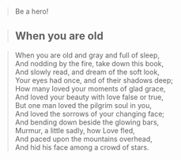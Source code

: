 

>Be a hero!

>## When you are old


>When you are old and gray and full of sleep,  
And nodding by the fire, take down this book,  
And slowly read, and dream of the soft look,  
Your eyes had once, and of their shadows deep;  
How many loved your moments of glad grace,  
And loved your beauty with love false or true,  
But one man loved the pilgrim soul in you,  
And loved the sorrows of your changing face;  
And bending down beside the glowing bars,  
Murmur, a little sadly, how Love fled,  
And paced upon the mountains overhead,  
And hid his face among a crowd of stars.  

<!-- 
Hi, I am *@huxpro* (Huang, Xuan), a software engineer & a designer. I previously worked as Web Front-End Engineer at [Alibaba Trip](https://www.alitrip.com/); Web Front-End Infrastructure Team Lead at [Wepiao.com](https://www.crunchbase.com/organization/wepiao#/entity); And [Invited Consultant on PWA]((https://medium.com/elemefe/upgrading-ele-me-to-progressive-web-app-2a446832e509)) at [Ele.me](https://github.com/elemefe/).

I studied Digital Media Art and graduated from [Communication University of China](https://en.wikipedia.org/wiki/Communication_University_of_China) by 2016, and will study Computer Science at [Rochester Institute of Technology](https://en.wikipedia.org/wiki/Rochester_Institute_of_Technology) in 2017. -->


<!-- ##### Talks -->
<!-- 
- [Upgrading to Progressive Web Apps][9] · [JSConf China Shanghai 2017](http://2017.jsconf.cn/)
- Building Progressive Web Apps · [CSDI Guangzhou 2017](http://www.csdisummit.com/)
- The State of Progressive Web App · GDG IO Redux Beijing 2017
- PWA Rehashing · Baidu HQ Beijing 2017
- [Service Worker 101][5] · GDG DevFest Beijing 2016
- [Progressive Web Apps][4] · QCon Shanghai 2016
- Progressive Web App in my POV · GDG IO Redux Beijing 2016
- [CSS Still Sucks 2015][2] · 2015
- [JavaScript Modularization Journey][1] · 2015



[1]: //huangxuan.me/2015/07/09/js-module-7day/
[2]: //huangxuan.me/2015/12/28/css-sucks-2015/
[3]: //huangxuan.me/2016/06/05/pwa-in-my-pov/
[4]: //huangxuan.me/2016/10/20/pwa-qcon2016/
[5]: //huangxuan.me/2016/11/20/sw-101-gdgdf/
[6]: https://yanshuo.io/assets/player/?deck=58ac8598b123db0067292f92 "PWA Rehashing"
[7]: https://yanshuo.io/assets/player/?deck=593ad6fbfe88c2006a0a0d6d "The State of PWA"
[8]: https://yanshuo.io/assets/player/?deck=594d673d570c357d0698a950 "Building PWA"
[9]: //huangxuan.me/jsconfcn2017/

 -->
